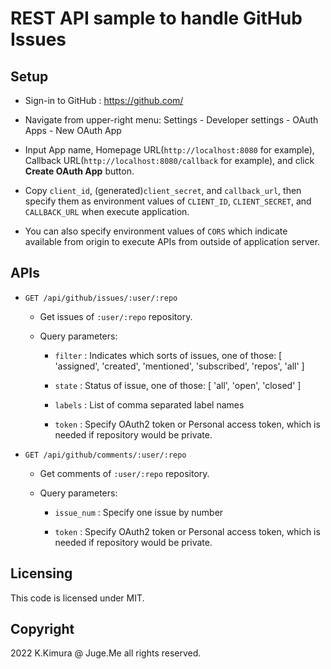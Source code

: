 # REST API sample to handle GitHub Issues


## Setup

- Sign-in to GitHub : https://github.com/

- Navigate from upper-right menu: Settings - Developer settings - OAuth Apps - New OAuth App

- Input App name, Homepage URL(`http://localhost:8080` for example), Callback URL(`http://localhost:8080/callback` for example), and click **Create OAuth App** button. 

- Copy `client_id`, (generated)`client_secret`, and `callback_url`, then specify them as environment values of `CLIENT_ID`, `CLIENT_SECRET`, and `CALLBACK_URL` when execute application.

- You can also specify environment values of `CORS` which indicate available from origin to execute APIs from outside of application server.


## APIs

- `GET /api/github/issues/:user/:repo`

  - Get issues of `:user/:repo` repository.

  - Query parameters:

    - `filter` : Indicates which sorts of issues, one of those: [ 'assigned', 'created', 'mentioned', 'subscribed', 'repos', 'all' ]

    - `state` : Status of issue, one of those: [ 'all', 'open', 'closed' ]

    - `labels` : List of comma separated label names

    - `token` : Specify OAuth2 token or Personal access token, which is needed if repository would be private.

- `GET /api/github/comments/:user/:repo`

  - Get comments of `:user/:repo` repository.

  - Query parameters:

    - `issue_num` : Specify one issue by number

    - `token` : Specify OAuth2 token or Personal access token, which is needed if repository would be private.


## Licensing

This code is licensed under MIT.


## Copyright

2022 K.Kimura @ Juge.Me all rights reserved.

